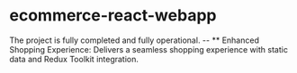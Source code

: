 # ecommerce-react-webapp
The project is fully completed and fully operational. -- ** Enhanced Shopping Experience: Delivers a seamless shopping experience with static data and Redux Toolkit integration.
